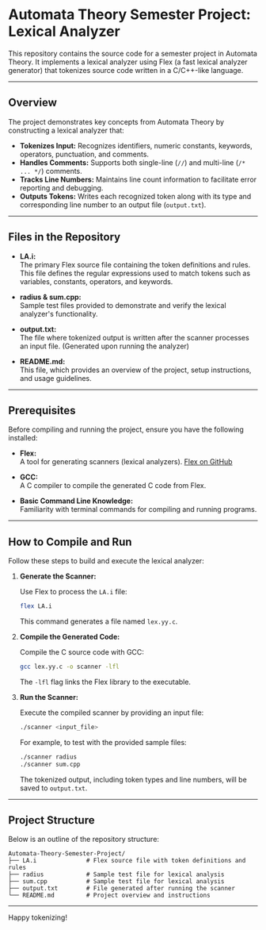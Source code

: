 # Automata Theory Semester Project: Lexical Analyzer

This repository contains the source code for a semester project in Automata Theory. It implements a lexical analyzer using Flex (a fast lexical analyzer generator) that tokenizes source code written in a C/C++-like language.

---

## Overview

The project demonstrates key concepts from Automata Theory by constructing a lexical analyzer that:
- **Tokenizes Input:** Recognizes identifiers, numeric constants, keywords, operators, punctuation, and comments.
- **Handles Comments:** Supports both single-line (`//`) and multi-line (`/* ... */`) comments.
- **Tracks Line Numbers:** Maintains line count information to facilitate error reporting and debugging.
- **Outputs Tokens:** Writes each recognized token along with its type and corresponding line number to an output file (`output.txt`).

---

## Files in the Repository

- **LA.i:**  
  The primary Flex source file containing the token definitions and rules. This file defines the regular expressions used to match tokens such as variables, constants, operators, and keywords.

- **radius & sum.cpp:**  
  Sample test files provided to demonstrate and verify the lexical analyzer's functionality.

- **output.txt:**  
  The file where tokenized output is written after the scanner processes an input file. (Generated upon running the analyzer)

- **README.md:**  
  This file, which provides an overview of the project, setup instructions, and usage guidelines.

---

## Prerequisites

Before compiling and running the project, ensure you have the following installed:
- **Flex:**  
  A tool for generating scanners (lexical analyzers). [Flex on GitHub](https://github.com/westes/flex)
  
- **GCC:**  
  A C compiler to compile the generated C code from Flex.

- **Basic Command Line Knowledge:**  
  Familiarity with terminal commands for compiling and running programs.

---

## How to Compile and Run

Follow these steps to build and execute the lexical analyzer:

1. **Generate the Scanner:**

   Use Flex to process the `LA.i` file:
   ```bash
   flex LA.i
   ```
   This command generates a file named `lex.yy.c`.

2. **Compile the Generated Code:**

   Compile the C source code with GCC:
   ```bash
   gcc lex.yy.c -o scanner -lfl
   ```
   The `-lfl` flag links the Flex library to the executable.

3. **Run the Scanner:**

   Execute the compiled scanner by providing an input file:
   ```bash
   ./scanner <input_file>
   ```
   For example, to test with the provided sample files:
   ```bash
   ./scanner radius
   ./scanner sum.cpp
   ```
   The tokenized output, including token types and line numbers, will be saved to `output.txt`.

---

## Project Structure

Below is an outline of the repository structure:

```
Automata-Theory-Semester-Project/
├── LA.i              # Flex source file with token definitions and rules
├── radius            # Sample test file for lexical analysis
├── sum.cpp           # Sample test file for lexical analysis
├── output.txt        # File generated after running the scanner
└── README.md         # Project overview and instructions
```

---

Happy tokenizing!
